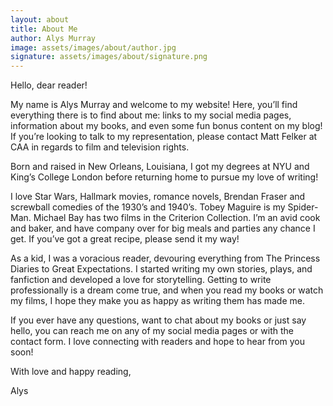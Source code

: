 ```yaml
---
layout: about
title: About Me
author: Alys Murray
image: assets/images/about/author.jpg
signature: assets/images/about/signature.png
---
```


Hello, dear reader!

My name is Alys Murray and welcome to my website! Here, you’ll find everything there is to find about me: links to my social media pages, information about my books, and even some fun bonus content on my blog! If you’re looking to talk to my representation, please contact Matt Felker at CAA in regards to film and television rights.

Born and raised in New Orleans, Louisiana, I got my degrees at NYU and King’s College London before returning home to pursue my love of writing!

I love Star Wars, Hallmark movies, romance novels, Brendan Fraser and screwball comedies of the 1930’s and 1940’s. Tobey Maguire is my Spider-Man. Michael Bay has two films in the Criterion Collection. I’m an avid cook and baker, and have company over for big meals and parties any chance I get. If you’ve got a great recipe, please send it my way!

As a kid, I was a voracious reader, devouring everything from The Princess Diaries to Great Expectations. I started writing my own stories, plays, and fanfiction and developed a love for storytelling. Getting to write professionally is a dream come true, and when you read my books or watch my films, I hope they make you as happy as writing them has made me.

If you ever have any questions, want to chat about my books or just say hello, you can reach me on any of my social media pages or with the contact form. I love connecting with readers and hope to hear from you soon!

With love and happy reading,

Alys
